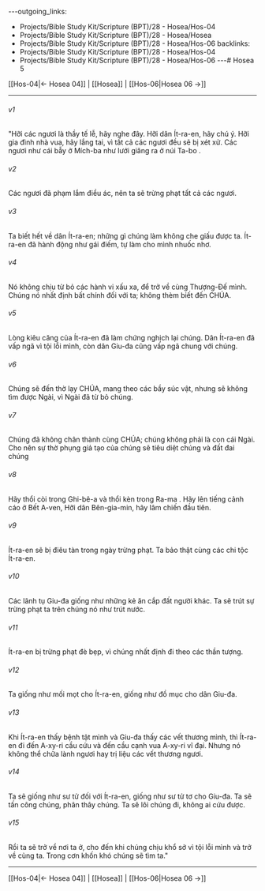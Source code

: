 ---outgoing_links:
  - Projects/Bible Study Kit/Scripture (BPT)/28 - Hosea/Hos-04
  - Projects/Bible Study Kit/Scripture (BPT)/28 - Hosea/Hosea
  - Projects/Bible Study Kit/Scripture (BPT)/28 - Hosea/Hos-06
backlinks:
  - Projects/Bible Study Kit/Scripture (BPT)/28 - Hosea/Hos-04
  - Projects/Bible Study Kit/Scripture (BPT)/28 - Hosea/Hos-06
---# Hosea 5

[[Hos-04|← Hosea 04]] | [[Hosea]] | [[Hos-06|Hosea 06 →]]
***



###### v1 
"Hỡi các ngươi là thầy tế lễ, hãy nghe đây. Hỡi dân Ít-ra-en, hãy chú ý. Hỡi gia đình nhà vua, hãy lắng tai, vì tất cả các ngươi đều sẽ bị xét xử. Các ngươi như cái bẫy ở Mích-ba như lưới giăng ra ở núi Ta-bo . 

###### v2 
Các ngươi đã phạm lắm điều ác, nên ta sẽ trừng phạt tất cả các ngươi. 

###### v3 
Ta biết hết về dân Ít-ra-en; những gì chúng làm không che giấu được ta. Ít-ra-en đã hành động như gái điếm, tự làm cho mình nhuốc nhơ. 

###### v4 
Nó không chịu từ bỏ các hành vi xấu xa, để trở về cùng Thượng-Đế mình. Chúng nó nhất định bất chính đối với ta; không thèm biết đến CHÚA. 

###### v5 
Lòng kiêu căng của Ít-ra-en đã làm chứng nghịch lại chúng. Dân Ít-ra-en đã vấp ngã vì tội lỗi mình, còn dân Giu-đa cũng vấp ngã chung với chúng. 

###### v6 
Chúng sẽ đến thờ lạy CHÚA, mang theo các bầy súc vật, nhưng sẽ không tìm được Ngài, vì Ngài đã từ bỏ chúng. 

###### v7 
Chúng đã không chân thành cùng CHÚA; chúng không phải là con cái Ngài. Cho nên sự thờ phụng giả tạo của chúng sẽ tiêu diệt chúng và đất đai chúng 

###### v8 
Hãy thổi còi trong Ghi-bê-a và thổi kèn trong Ra-ma . Hãy lên tiếng cảnh cáo ở Bết A-ven, Hỡi dân Bên-gia-min, hãy lâm chiến đầu tiên. 

###### v9 
Ít-ra-en sẽ bị điêu tàn trong ngày trừng phạt. Ta bảo thật cùng các chi tộc Ít-ra-en. 

###### v10 
Các lãnh tụ Giu-đa giống như những kẻ ăn cắp đất người khác. Ta sẽ trút sự trừng phạt ta trên chúng nó như trút nước. 

###### v11 
Ít-ra-en bị trừng phạt đè bẹp, vì chúng nhất định đi theo các thần tượng. 

###### v12 
Ta giống như mối mọt cho Ít-ra-en, giống như đồ mục cho dân Giu-đa. 

###### v13 
Khi Ít-ra-en thấy bệnh tật mình và Giu-đa thấy các vết thương mình, thì Ít-ra-en đi đến A-xy-ri cầu cứu và đến cầu cạnh vua A-xy-ri vĩ đại. Nhưng nó không thể chữa lành ngươi hay trị liệu các vết thương ngươi. 

###### v14 
Ta sẽ giống như sư tử đối với Ít-ra-en, giống như sư tử tơ cho Giu-đa. Ta sẽ tấn công chúng, phân thây chúng. Ta sẽ lôi chúng đi, không ai cứu được. 

###### v15 
Rồi ta sẽ trở về nơi ta ở, cho đến khi chúng chịu khổ sở vì tội lỗi mình và trở về cùng ta. Trong cơn khốn khó chúng sẽ tìm ta."

***
[[Hos-04|← Hosea 04]] | [[Hosea]] | [[Hos-06|Hosea 06 →]]
